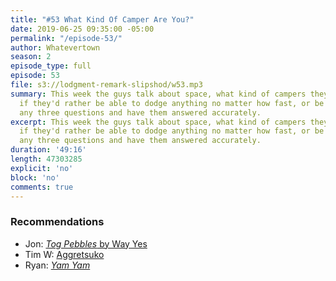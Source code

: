 ```yaml
---
title: "#53 What Kind Of Camper Are You?"
date: 2019-06-25 09:35:00 -05:00
permalink: "/episode-53/"
author: Whatevertown
season: 2
episode_type: full
episode: 53
file: s3://lodgment-remark-slipshod/w53.mp3
summary: This week the guys talk about space, what kind of campers they are, and decide
  if they'd rather be able to dodge anything no matter how fast, or be able to ask
  any three questions and have them answered accurately.
excerpt: This week the guys talk about space, what kind of campers they are, and decide
  if they'd rather be able to dodge anything no matter how fast, or be able to ask
  any three questions and have them answered accurately.
duration: '49:16'
length: 47303285
explicit: 'no'
block: 'no'
comments: true
---
```


### Recommendations
- Jon: [*Tog Pebbles* by Way Yes](https://open.spotify.com/album/05apanldaQueUkFpwMbpW9?si=HYXPSkLER6OtGoOQdPXoPw)
- Tim W: [Aggretsuko](https://www.netflix.com/ca/title/80198505)
- Ryan: [*Yam Yam*](https://open.spotify.com/album/65F9EEqJe60YH1VxC0OvmV?si=LH1hPj4bS8WmHjx8RSVoyQ)